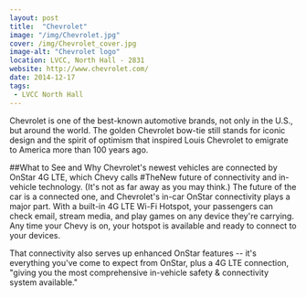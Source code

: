 ```yaml
---
layout: post
title:  "Chevrolet"
image: "/img/Chevrolet.jpg"
cover: /img/Chevrolet_cover.jpg
image-alt: "Chevrolet logo"
location: LVCC, North Hall - 2831
website: http://www.chevrolet.com/
date: 2014-12-17
tags:
 - LVCC North Hall
---
```


Chevrolet is one of the best-known automotive brands, not only in the U.S., but around the world. The golden Chevrolet bow-tie still stands for iconic design and the spirit of optimism that inspired Louis Chevrolet to emigrate to America more than 100 years ago.

##What to See and Why
Chevrolet's newest vehicles are connected by OnStar 4G LTE, which Chevy calls #TheNew future of connectivity and in-vehicle technology. (It's not as far away as you may think.) The future of the car is a connected one, and Chevrolet's in-car OnStar connectivity plays a major part. With a built-in 4G LTE Wi-Fi Hotspot, your passengers can check email, stream media, and play games on any device they're carrying. Any time your Chevy is on, your hotspot is available and ready to connect to your devices.

That connectivity also serves up enhanced OnStar features -- it's everything you've come to expect from OnStar, plus a 4G LTE connection, "giving you the most comprehensive in-vehicle safety & connectivity system available."


